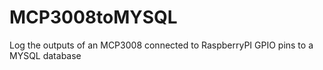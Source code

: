 # MCP3008toMYSQL
Log the outputs of an MCP3008 connected to RaspberryPI GPIO pins to a MYSQL database
